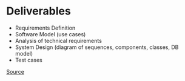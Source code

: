 # Deliverables

* Requirements Definition
* Software Model (use cases)
* Analysis of technical requirements
* System Design (diagram of sequences, components, classes, DB model)
* Test cases

[Source](https://softwareengineering.stackexchange.com/q/186160/343377)
